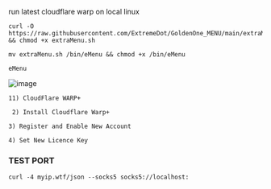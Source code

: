 
run latest cloudflare warp on local linux

```
curl -O https://raw.githubusercontent.com/ExtremeDot/GoldenOne_MENU/main/extraMenu.sh && chmod +x extraMenu.sh

mv extraMenu.sh /bin/eMenu && chmod +x /bin/eMenu
```

```
eMenu
```

![image](https://user-images.githubusercontent.com/120102306/230684212-7440218a-3fe2-49a7-8fe8-5070c97b6a55.png)



```
11) CloudFlare WARP+
```

```
 2) Install Cloudflare Warp+
```

```
3) Register and Enable New Account
```

```
4) Set New Licence Key
```

### TEST PORT

```
curl -4 myip.wtf/json --socks5 socks5://localhost:
```



